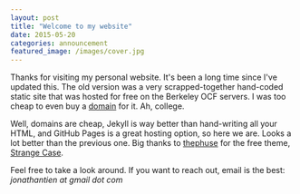 ```yaml
---
layout: post
title: "Welcome to my website"
date: 2015-05-20
categories: announcement
featured_image: /images/cover.jpg
---
```


Thanks for visiting my personal website. It's been a long time since I've updated this. The old version was a very scrapped-together hand-coded static site that was hosted for free on the Berkeley OCF servers. I was too cheap to even buy a [domain](http://j.mp/ricefield) for it. Ah, college.

Well, domains are cheap, Jekyll is way better than hand-writing all your HTML, and GitHub Pages is a great hosting option, so here we are. Looks a lot better than the previous one. Big thanks to [thephuse](https://github.com/thephuse) for the free theme, [Strange Case](https://github.com/thephuse/strange_case).

Feel free to take a look around. If you want to reach out, email is the best: _jonathantien at gmail dot com_

